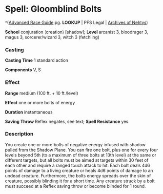 # Spell: Gloomblind Bolts

^([Advanced Race Guide][ss-gloomblind-bolts] pg. **LOOKUP** | PFS Legal | [Archives of Nehtys][sn-gloomblind-bolts])

**School** conjuration (creation) [shadow]; **Level** arcanist 3, bloodrager 3, magus 3, sorcerer/wizard 3, witch 3 (fetchling)

### Casting

**Casting Time** 1 standard action  

**Components** V, S

### Effect

**Range** medium (100 ft. + 10 ft./level)  

**Effect** one or more bolts of energy  

**Duration** instantaneous  

**Saving Throw** Reflex negates, see text; **Spell Resistance** yes

### Description

You create one or more bolts of negative energy infused with shadow pulled from the Shadow Plane. You can fire one bolt, plus one for every four levels beyond 5th (to a maximum of three bolts at 13th level) at the same or different targets, but all bolts must be aimed at targets within 30 feet of each other and require a ranged touch attack to hit. Each bolt deals 4d6 points of damage to a living creature or heals 4d6 points of damage to an undead creature. Furthermore, the bolts energy spreads over the skin of creature, possibly blinding it for a short time. Any creature struck by a bolt must succeed at a Reflex saving throw or become blinded for 1 round.

[ss-gloomblind-bolts]: http://paizo.com/products/btpy8rv2
[sn-gloomblind-bolts]: http://www.archivesofnethys.com/SpellDisplay.aspx?ItemName=Gloomblind%20Bolts